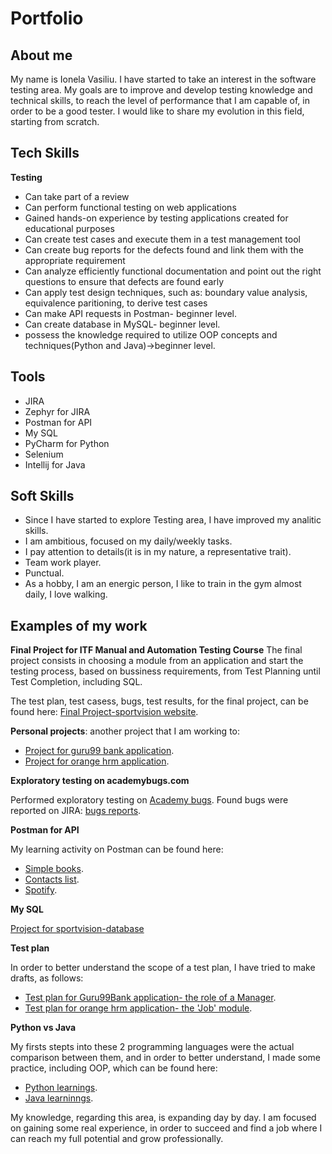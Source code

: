 # Portfolio
## About me
My name is Ionela Vasiliu. I have started to take an interest in the software testing area. My goals are to improve and develop testing knowledge and technical skills, to reach the level of performance that I am capable of, in order to be a good tester. I would like to share my evolution in this field, starting from scratch.
## Tech Skills
**Testing**
* Can take part of a review 
* Can perform functional testing on web applications
* Gained hands-on experience by testing applications created for educational purposes
* Can create test cases and execute them in a test management tool
* Can create bug reports for the defects found and link them with the appropriate requirement
* Can analyze efficiently functional documentation and point out the right questions to ensure that defects are found early
* Can apply test design techniques, such as: boundary value analysis, equivalence paritioning, to derive test cases
* Can make API requests in Postman- beginner level.
* Can create database in MySQL- beginner level.
* possess the knowledge required to utilize OOP concepts and techniques(Python and Java)->beginner level.

## Tools
* JIRA
* Zephyr for JIRA
* Postman for API
* My SQL 
* PyCharm for Python
* Selenium
* Intellij for Java

## Soft Skills
* Since I have started to explore Testing area, I have improved my analitic skills.
* I am ambitious, focused on my daily/weekly tasks.
* I pay attention to details(it is in my nature, a representative trait).
* Team work player.
* Punctual.
* As a hobby, I am an energic person, I like to train in the gym almost daily, I love walking.

## Examples of my work
**Final Project for ITF Manual and Automation Testing Course**
The final project consists in choosing a module from an application and start the testing process, based on bussiness requirements, from Test Planning until Test Completion, including SQL.

The test plan, test casess, bugs, test results, for the final project, can be found here: 
[Final Project-sportvision website](https://github.com/VasiliuIonela/Project-for-sportvision).

**Personal projects**: another project that I am working to:
* [Project for guru99 bank application](https://github.com/VasiliuIonela/GURU99-BANKapp#final-project-for-itf-manual-testing-course-guru99-bank-application).
* [Project for orange hrm application](https://github.com/VasiliuIonela/Project-OrangeHRM#project-orangehrm).

**Exploratory testing on academybugs.com**

Performed exploratory testing on [Academy bugs](https://academybugs.com/). Found bugs were reported on JIRA: [bugs reports](https://github.com/VasiliuIonela/Portfolio/blob/main/academy.bugs.pdf).

**Postman for API**

My  learning activity on Postman can be found here:
* [Simple books](https://github.com/VasiliuIonela/Portfolio/blob/main/Simple%20Book%20API.postman_collection.json).
* [Contacts list](https://github.com/VasiliuIonela/Portfolio/blob/main/contact%20lists.postman_collection.json).
* [Spotify](https://github.com/VasiliuIonela/Portfolio/blob/main/Spotify.postman_collection.json).


**My SQL**

[Project for sportvision-database](https://github.com/VasiliuIonela/SQL-project-for-sportvison/tree/main#sql-project-for-sportvison)

**Test plan**

In order to better understand the scope of a test plan, I have tried to make drafts, as follows:
* [Test plan for Guru99Bank application-  the role of a Manager](https://github.com/VasiliuIonela/Portfolio/blob/main/testplanGuru99Bankapp.pdf).
* [Test plan for orange hrm application- the 'Job' module](https://github.com/VasiliuIonela/Portfolio/blob/main/testplanOrangeHRM.pdf).

**Python vs Java**

My firsts stepts into these 2 programming languages were the actual comparison between them, and in order to better understand, I made some practice, including OOP, which can be found here:
* [Python learnings](https://github.com/VasiliuIonela/Python).
* [Java learninngs](https://github.com/VasiliuIonela/Java).

My knowledge, regarding this area, is expanding day by day. I am focused on gaining some real experience, in order to succeed and find a job where I can  reach my full potential and grow professionally.
